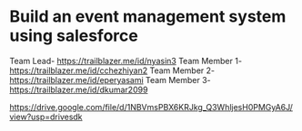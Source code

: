 # Build an event management system using salesforce
Team Lead- https://trailblazer.me/id/nyasin3
Team Member 1- https://trailblazer.me/id/cchezhiyan2
Team Member 2- https://trailblazer.me/id/eperyasami
Team Member 3- https://trailblazer.me/id/dkumar2099




https://drive.google.com/file/d/1NBVmsPBX6KRJkg_Q3WhljesH0PMGyA6J/view?usp=drivesdk
